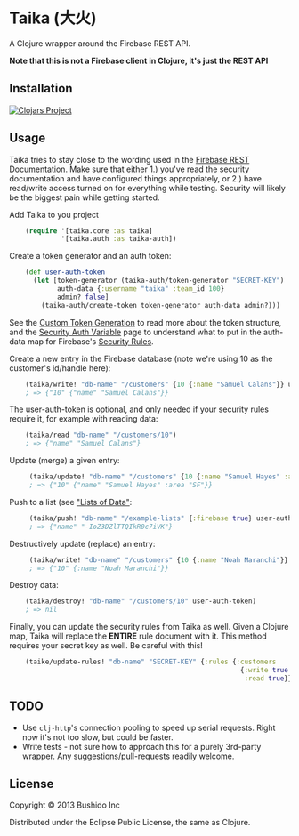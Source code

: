 # Taika (大火)

A Clojure wrapper around the Firebase REST API.

**Note that this is not a Firebase client in Clojure, it's just the REST API**

## Installation
[![Clojars Project](http://clojars.org/com.zenboxapp/taika/latest-version.svg)](http://clojars.org/com.zenboxapp/taika)

## Usage

Taika tries to stay close to the wording used in the [Firebase REST Documentation](https://www.firebase.com/docs/rest-api.html). Make sure that either 1.) you've read the security documentation and have configured things appropriately, or 2.) have read/write access turned on for everything while testing. Security will likely be the biggest pain while getting started.

Add Taika to you project

```clojure
    (require '[taika.core :as taika]
             '[taika.auth :as taika-auth])
```

Create a token generator and an auth token:

```clojure
    (def user-auth-token
      (let [token-generator (taika-auth/token-generator "SECRET-KEY")
            auth-data {:username "taika" :team_id 100}
            admin? false]
        (taika-auth/create-token token-generator auth-data admin?)))
```
See the [Custom Token Generation](https://www.firebase.com/docs/security/custom-login.html) to read more about the token structure, and the [Security Auth Variable](https://www.firebase.com/docs/security/rule-expressions/auth.html) page to understand what to put in the auth-data map for Firebase's [Security Rules](https://www.firebase.com/docs/security/security-rules.html).

Create a new entry in the Firebase database (note we're using 10 as the customer's id/handle here):

```clojure
    (taika/write! "db-name" "/customers" {10 {:name "Samuel Calans"}} user-auth-token)
    ; => {"10" {"name" "Samuel Calans"}}
```

The user-auth-token is optional, and only needed if your security rules require it, for example with reading data:

```clojure
    (taika/read "db-name" "/customers/10")
    ; => {"name" "Samuel Calans"}
```
 
 Update (merge) a given entry:
 
```clojure
     (taika/update! "db-name" "/customers" {10 {:name "Samuel Hayes" :area "SF"}} user-auth-token)
     ; => {"10" {"name" "Samuel Hayes" :area "SF"}} 
```

 Push to a list (see ["Lists of Data"](https://www.firebase.com/docs/managing-lists.html):
 
```clojure
     (taika/push! "db-name" "/example-lists" {:firebase true} user-auth-token)
     ; => {"name" "-IoZ3DZlTTQIkR0c7iVK"}
```
     
 Destructively update (replace) an entry:
 
```clojure
     (taika/write! "db-name" "/customers" {10 {:name "Noah Maranchi"}} user-auth-token)
     ; => {"10" {:name "Noah Maranchi"}}
```
 
Destroy data:

```clojure
    (taika/destroy! "db-name" "/customers/10" user-auth-token)
    ; => nil
```

Finally, you can update the security rules from Taika as well. Given a Clojure map, Taika will replace the **ENTIRE** rule document with it. This method requires your secret key as well. Be careful with this!

```clojure
    (taike/update-rules! "db-name" "SECRET-KEY" {:rules {:customers
                                                          {:write true
                                                           :read true}}})
```

## TODO

* Use `clj-http`'s connection pooling to speed up serial requests. Right now it's not too slow, but could be faster.
* Write tests - not sure how to approach this for a purely 3rd-party wrapper. Any suggestions/pull-requests readily welcome.

## License

Copyright © 2013 Bushido Inc

Distributed under the Eclipse Public License, the same as Clojure.
